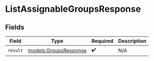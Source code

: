 # ListAssignableGroupsResponse


## Fields

| Field                                                | Type                                                 | Required                                             | Description                                          |
| ---------------------------------------------------- | ---------------------------------------------------- | ---------------------------------------------------- | ---------------------------------------------------- |
| `result`                                             | [models.GroupsResponse](../models/groupsresponse.md) | :heavy_check_mark:                                   | N/A                                                  |